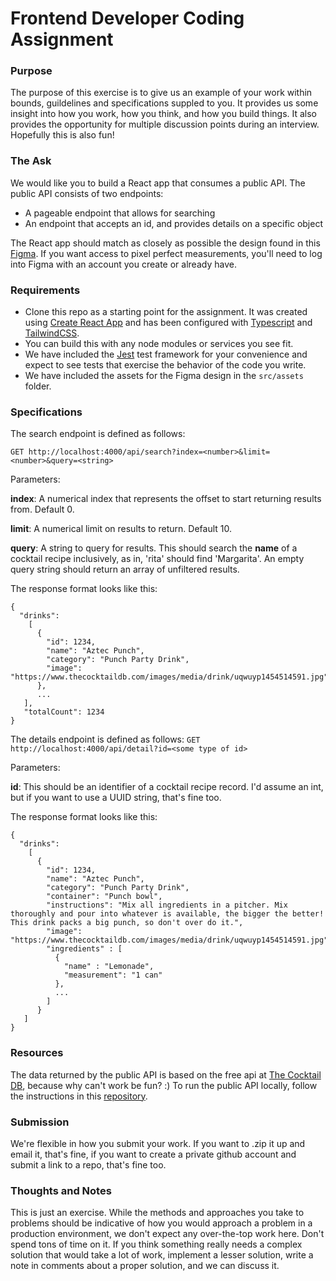 # Frontend Developer Coding Assignment

### Purpose

The purpose of this exercise is to give us an example of your work within bounds, guildelines and specifications suppled to you. It provides us some insight into how you work, how you think, and how you build things. It also provides the opportunity for multiple discussion points during an interview. Hopefully this is also fun!

### The Ask

We would like you to build a React app that consumes a public API. The public API consists of two endpoints:

* A pageable endpoint that allows for searching
* An endpoint that accepts an id, and provides details on a specific object

The React app should match as closely as possible the design found in this [Figma](https://www.figma.com/design/au6L5XqQ0VjanC9dlgdlmI/Dev-Homework?node-id=2532-2&m=dev&t=xoqFPCWRT0d9yNZp-1). If you want access to pixel perfect measurements, you'll need to log into Figma with an account you create or already have.

### Requirements

* Clone this repo as a starting point for the assignment. It was created using [Create React App](https://create-react-app.dev/) and has been configured with [Typescript](https://www.typescriptlang.org/) and [TailwindCSS](https://tailwindcss.com/).
* You can build this with any node modules or services you see fit.
* We have included the [Jest](https://jestjs.io/) test framework for your convenience and expect to see tests that exercise the behavior of the code you write.
* We have included the assets for the Figma design in the `src/assets` folder.

### Specifications

The search endpoint is defined as follows:

`GET http://localhost:4000/api/search?index=<number>&limit=<number>&query=<string>`

Parameters:

**index**: A numerical index that represents the offset to start returning results from. Default 0.

**limit**: A numerical limit on results to return. Default 10.

**query**: A string to query for results. This should search the **name** of a cocktail recipe inclusively, as in, 'rita' should find 'Margarita'. An empty query string should return an array of unfiltered results.

The response format looks like this:

```
{
  "drinks":
    [
      {
        "id": 1234,
        "name": "Aztec Punch",
        "category": "Punch Party Drink",
        "image": "https://www.thecocktaildb.com/images/media/drink/uqwuyp1454514591.jpg"
      },
      ...
   ],
   "totalCount": 1234
}
```

The details endpoint is defined as follows:
`GET http://localhost:4000/api/detail?id=<some type of id>`

Parameters:

**id**: This should be an identifier of a cocktail recipe record. I'd assume an int, but if you want to use a UUID string, that's fine too.

The response format looks like this:

```
{
  "drinks":
    [
      {
        "id": 1234,
        "name": "Aztec Punch",
        "category": "Punch Party Drink",
        "container": "Punch bowl",
        "instructions": "Mix all ingredients in a pitcher. Mix thoroughly and pour into whatever is available, the bigger the better! This drink packs a big punch, so don't over do it.",
        "image": "https://www.thecocktaildb.com/images/media/drink/uqwuyp1454514591.jpg",
        "ingredients" : [
          {
            "name" : "Lemonade",
            "measurement": "1 can"
          },
          ...
        ]
      }
   ]
}
```

### Resources

The data returned by the public API is based on the free api at [The Cocktail DB](https://www.thecocktaildb.com), because why can't work be fun? :) To run the public API locally, follow the instructions in this [repository](https://github.com/zeemee/zeemee-public-api).

### Submission

We're flexible in how you submit your work. If you want to .zip it up and email it, that's fine, if you want to create a private github account and submit a link to a repo, that's fine too.

### Thoughts and Notes

This is just an exercise. While the methods and approaches you take to problems should be indicative of how you would approach a problem in a production environment, we don't expect any over-the-top work here. Don't spend tons of time on it. If you think something really needs a complex solution that would take a lot of work, implement a lesser solution, write a note in comments about a proper solution, and we can discuss it.


